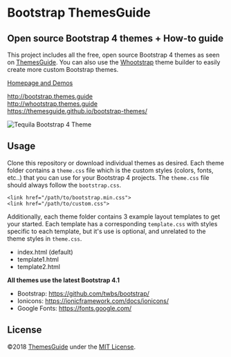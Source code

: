 # Bootstrap ThemesGuide

## Open source Bootstrap 4 themes + How-to guide

This project includes all the free, open source Bootstrap 4 themes as seen on [ThemesGuide](http://themes.guide).
You can also use the [Whootstrap](http://whootstrap.themes.guide) theme builder to easily 
create more custom Bootstrap themes. 

[Homepage and Demos](http://bootstrap.themes.guide)

<http://bootstrap.themes.guide><br>
<http://whootstrap.themes.guide><br>
<https://themesguide.github.io/bootstrap-themes/>

![Tequila Bootstrap 4 Theme](http://bootstrap.themes.guide/assets/ss_tequila.png)

## Usage

Clone this repository or download individual themes as desired. Each theme folder contains a `theme.css` file which is the 
custom styles (colors, fonts, etc..) that you can use for your Bootstrap 4 projects. The `theme.css` file should always follow
the `bootstrap.css`.

```
<link href="/path/to/bootstrap.min.css">
<link href="/path/to/custom.css">

```

Additionally, each theme folder contains 3 example layout templates to get your started. Each template has a corresponding `template.css`
 with styles specific to each template, but it's use is optional, and unrelated to the theme styles in `theme.css`.

- index.html (default)
- template1.html
- template2.html

**All themes use the latest Bootstrap 4.1**

- Bootstrap: <https://github.com/twbs/bootstrap/>
- Ionicons: <https://ionicframework.com/docs/ionicons/>
- Google Fonts: <https://fonts.google.com/>

## License

©2018 [ThemesGuide](https://themesguide.com) under the [MIT License](https://opensource.org/licenses/MIT).